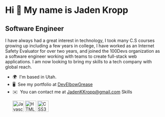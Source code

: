 Hi 👋 My name is Jaden Kropp
============================

Software Engineer
-----------------

I have always had a great interest in technology, I took many C.S courses growing up including a few years in college, I have worked as an Internet Safety Evaluator for over two years, and joined the 100Devs organization as a software engineer working with teams to create full-stack web applications. I am now looking to bring my skills to a tech company with global reach.

*   🌍  I'm based in Utah.
*   🖥️  See my portfolio at [DevElbowGrease](http://develbowgrease.netlify.app/)
*   ✉️  You can contact me at [JadenKKropp@gmail.com](mailto:JadenKKropp@gmail.com)
Skills<p align="left">
                                <a href="https://developer.mozilla.org/en-US/docs/Web/JavaScript" target="_blank" rel="noreferrer"><img src="https://raw.githubusercontent.com/danielcranney/readme-generator/main/public/icons/skills/javascript-colored.svg" width="36" height="36" alt="Javascript" /></a>
                                <a href="https://developer.mozilla.org/en-US/docs/Glossary/HTML5" target="_blank" rel="noreferrer"><img src="https://raw.githubusercontent.com/danielcranney/readme-generator/main/public/icons/skills/html5-colored.svg" width="36" height="36" alt="HTML5" /></a>
                                <a href="https://www.w3.org/TR/CSS/#css" target="_blank" rel="noreferrer"><img src="https://raw.githubusercontent.com/danielcranney/readme-generator/main/public/icons/skills/css3-colored.svg" width="36" height="36" alt="CSS3" /></a>
                    </p>
